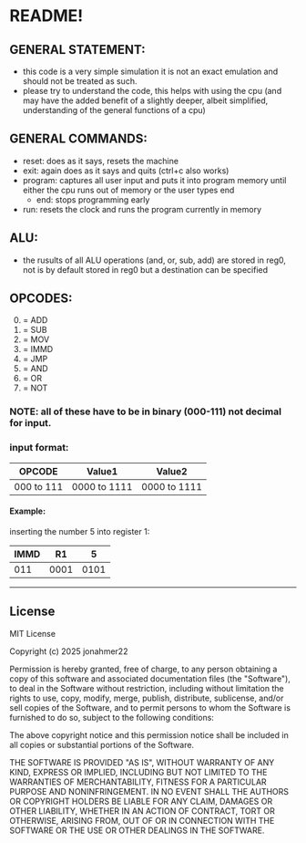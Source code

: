 # README! 

## GENERAL STATEMENT:
- this code is a very simple simulation it is not an exact emulation and should not be treated as such.
- please try to understand the code, this helps with using the cpu (and may have the added benefit of a slightly deeper, albeit simplified, understanding of the general functions of a cpu)

## GENERAL COMMANDS:
- reset: does as it says, resets the machine
- exit: again does as it says and quits (ctrl+c also works)
- program: captures all user input and puts it into program memory until either the cpu runs out of memory or the user types end
    - end: stops programming early
- run: resets the clock and runs the program currently in memory

## ALU:
- the rusults of all ALU operations (and, or, sub, add) are stored in reg0, not is by default stored in reg0 but a destination can be specified

## OPCODES:
0. = ADD
1. = SUB
2. = MOV
3. = IMMD
4. = JMP
5. = AND
6. = OR
7. = NOT
### NOTE: all of these have to be in binary (000-111) not decimal for input.

### input format:
| OPCODE | Value1 | Value2 |
|----------|----------|----------|
| 000 to 111 | 0000 to 1111 | 0000 to 1111 |

#### Example:
inserting the number 5 into register 1:

| IMMD | R1 | 5  |
|------|----|----|
| 011  |0001|0101|

---

## License
MIT License

Copyright (c) 2025 jonahmer22

Permission is hereby granted, free of charge, to any person obtaining a copy of this software and associated documentation files (the "Software"), to deal in the Software without restriction, including without limitation the rights to use, copy, modify, merge, publish, distribute, sublicense, and/or sell copies of the Software, and to permit persons to whom the Software is furnished to do so, subject to the following conditions:

The above copyright notice and this permission notice shall be included in all copies or substantial portions of the Software.

THE SOFTWARE IS PROVIDED "AS IS", WITHOUT WARRANTY OF ANY KIND, EXPRESS OR IMPLIED, INCLUDING BUT NOT LIMITED TO THE WARRANTIES OF MERCHANTABILITY, FITNESS FOR A PARTICULAR PURPOSE AND NONINFRINGEMENT. IN NO EVENT SHALL THE AUTHORS OR COPYRIGHT HOLDERS BE LIABLE FOR ANY CLAIM, DAMAGES OR OTHER LIABILITY, WHETHER IN AN ACTION OF CONTRACT, TORT OR OTHERWISE, ARISING FROM, OUT OF OR IN CONNECTION WITH THE SOFTWARE OR THE USE OR OTHER DEALINGS IN THE SOFTWARE.